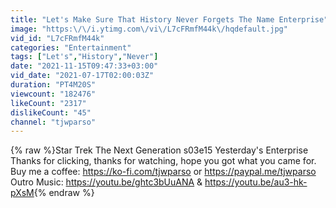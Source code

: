```yaml
---
title: "Let's Make Sure That History Never Forgets The Name Enterprise"
image: "https:\/\/i.ytimg.com\/vi\/L7cFRmfM44k\/hqdefault.jpg"
vid_id: "L7cFRmfM44k"
categories: "Entertainment"
tags: ["Let's","History","Never"]
date: "2021-11-15T09:47:33+03:00"
vid_date: "2021-07-17T02:00:03Z"
duration: "PT4M20S"
viewcount: "182476"
likeCount: "2317"
dislikeCount: "45"
channel: "tjwparso"
---
```

{% raw %}Star Trek     The Next Generation     s03e15     Yesterday's Enterprise<br />Thanks for clicking, thanks for watching, hope you got what you came for.<br />Buy me a coffee: <a rel="nofollow" target="blank" href="https://ko-fi.com/tjwparso">https://ko-fi.com/tjwparso</a>  or  <a rel="nofollow" target="blank" href="https://paypal.me/tjwparso">https://paypal.me/tjwparso</a><br />Outro Music: <a rel="nofollow" target="blank" href="https://youtu.be/ghtc3bUuANA">https://youtu.be/ghtc3bUuANA</a>  &amp;  <a rel="nofollow" target="blank" href="https://youtu.be/au3-hk-pXsM">https://youtu.be/au3-hk-pXsM</a>{% endraw %}
